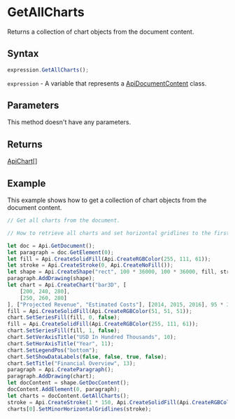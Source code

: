 # GetAllCharts

Returns a collection of chart objects from the document content.

## Syntax

```javascript
expression.GetAllCharts();
```

`expression` - A variable that represents a [ApiDocumentContent](../ApiDocumentContent.md) class.

## Parameters

This method doesn't have any parameters.

## Returns

[ApiChart](../../ApiChart/ApiChart.md)[]

## Example

This example shows how to get a collection of chart objects from the document content.

```javascript editor-docx
// Get all charts from the document.

// How to retrieve all charts and set horizontal gridlines to the first one.

let doc = Api.GetDocument();
let paragraph = doc.GetElement(0);
let fill = Api.CreateSolidFill(Api.CreateRGBColor(255, 111, 61));
let stroke = Api.CreateStroke(0, Api.CreateNoFill());
let shape = Api.CreateShape("rect", 100 * 36000, 100 * 36000, fill, stroke);
paragraph.AddDrawing(shape);
let chart = Api.CreateChart("bar3D", [
	[200, 240, 280],
	[250, 260, 280]
], ["Projected Revenue", "Estimated Costs"], [2014, 2015, 2016], 95 * 36000, 70 * 36000, 24);
fill = Api.CreateSolidFill(Api.CreateRGBColor(51, 51, 51));
chart.SetSeriesFill(fill, 0, false);
fill = Api.CreateSolidFill(Api.CreateRGBColor(255, 111, 61));
chart.SetSeriesFill(fill, 1, false);
chart.SetVerAxisTitle("USD In Hundred Thousands", 10);
chart.SetHorAxisTitle("Year", 11);
chart.SetLegendPos("bottom");
chart.SetShowDataLabels(false, false, true, false);
chart.SetTitle("Financial Overview", 13);
paragraph = Api.CreateParagraph();
paragraph.AddDrawing(chart);
let docContent = shape.GetDocContent();
docContent.AddElement(0, paragraph);
let charts = docContent.GetAllCharts();
stroke = Api.CreateStroke(1 * 150, Api.CreateSolidFill(Api.CreateRGBColor(255, 111, 61)));
charts[0].SetMinorHorizontalGridlines(stroke);
```
